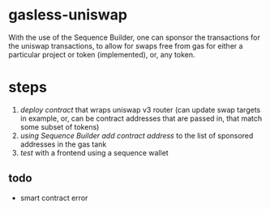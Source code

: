 # gasless-uniswap
With the use of the Sequence Builder, one can sponsor the transactions for the uniswap transactions, to allow for swaps free from gas for either a particular project or token (implemented), or, any token.

# steps
1. *deploy contract* that wraps uniswap v3 router (can update swap targets in example, or, can be contract addresses that are passed in, that match some subset of tokens)
2. *using Sequence Builder add contract address* to the list of sponsored addresses in the gas tank
3. *test* with a frontend using a sequence wallet

## todo
- smart contract error